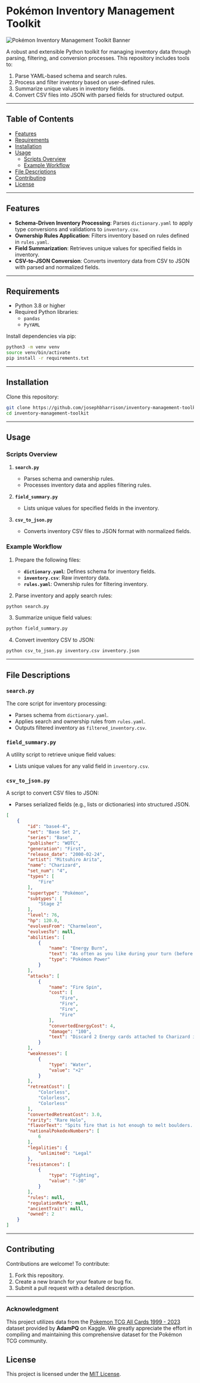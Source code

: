 # Pokémon Inventory Management Toolkit

![Pokémon Inventory Management Toolkit Banner](logo.png)

A robust and extensible Python toolkit for managing inventory data through parsing, filtering, and conversion processes. This repository includes tools to:

1. Parse YAML-based schema and search rules.
2. Process and filter inventory based on user-defined rules.
3. Summarize unique values in inventory fields.
4. Convert CSV files into JSON with parsed fields for structured output.

---

## Table of Contents

- [Features](#features)
- [Requirements](#requirements)
- [Installation](#installation)
- [Usage](#usage)
  - [Scripts Overview](#scripts-overview)
  - [Example Workflow](#example-workflow)
- [File Descriptions](#file-descriptions)
- [Contributing](#contributing)
- [License](#license)

---

## Features

- **Schema-Driven Inventory Processing**: Parses `dictionary.yaml` to apply type conversions and validations to `inventory.csv`.
- **Ownership Rules Application**: Filters inventory based on rules defined in `rules.yaml`.
- **Field Summarization**: Retrieves unique values for specified fields in inventory.
- **CSV-to-JSON Conversion**: Converts inventory data from CSV to JSON with parsed and normalized fields.

---

## Requirements

- Python 3.8 or higher
- Required Python libraries:
  - `pandas`
  - `PyYAML`

Install dependencies via pip:

```bash
python3 -m venv venv
source venv/bin/activate
pip install -r requirements.txt
```

---

## Installation

Clone this repository:

```bash
git clone https://github.com/josephbharrison/inventory-management-toolkit.git
cd inventory-management-toolkit
```

---

## Usage

### Scripts Overview

1. **`search.py`**
   - Parses schema and ownership rules.
   - Processes inventory data and applies filtering rules.

2. **`field_summary.py`**
   - Lists unique values for specified fields in the inventory.

3. **`csv_to_json.py`**
   - Converts inventory CSV files to JSON format with normalized fields.

### Example Workflow

1. Prepare the following files:
   - **`dictionary.yaml`**: Defines schema for inventory fields.
   - **`inventory.csv`**: Raw inventory data.
   - **`rules.yaml`**: Ownership rules for filtering inventory.

2. Parse inventory and apply search rules:

```bash
python search.py
```

3. Summarize unique field values:

```bash
python field_summary.py
```

4. Convert inventory CSV to JSON:

```bash
python csv_to_json.py inventory.csv inventory.json
```

---

## File Descriptions

### `search.py`

The core script for inventory processing:
- Parses schema from `dictionary.yaml`.
- Applies search and ownership rules from `rules.yaml`.
- Outputs filtered inventory as `filtered_inventory.csv`.

### `field_summary.py`

A utility script to retrieve unique field values:
- Lists unique values for any valid field in `inventory.csv`.

### `csv_to_json.py`

A script to convert CSV files to JSON:
- Parses serialized fields (e.g., lists or dictionaries) into structured JSON.

```json
[
    {
        "id": "base4-4",
        "set": "Base Set 2",
        "series": "Base",
        "publisher": "WOTC",
        "generation": "First",
        "release_date": "2000-02-24",
        "artist": "Mitsuhiro Arita",
        "name": "Charizard",
        "set_num": "4",
        "types": [
            "Fire"
        ],
        "supertype": "Pokémon",
        "subtypes": [
            "Stage 2"
        ],
        "level": 76,
        "hp": 120.0,
        "evolvesFrom": "Charmeleon",
        "evolvesTo": null,
        "abilities": [
            {
                "name": "Energy Burn",
                "text": "As often as you like during your turn (before your attack), you may turn all Energy attached to Charizard into Fire Energy for the rest of the turn. This power can't be used if Charizard is Asleep, Confused, or Paralyzed.",
                "type": "Pokémon Power"
            }
        ],
        "attacks": [
            {
                "name": "Fire Spin",
                "cost": [
                    "Fire",
                    "Fire",
                    "Fire",
                    "Fire"
                ],
                "convertedEnergyCost": 4,
                "damage": "100",
                "text": "Discard 2 Energy cards attached to Charizard in order to use this attack."
            }
        ],
        "weaknesses": [
            {
                "type": "Water",
                "value": "×2"
            }
        ],
        "retreatCost": [
            "Colorless",
            "Colorless",
            "Colorless"
        ],
        "convertedRetreatCost": 3.0,
        "rarity": "Rare Holo",
        "flavorText": "Spits fire that is hot enough to melt boulders. Known to unintentionally cause forest fires.",
        "nationalPokedexNumbers": [
            6
        ],
        "legalities": {
            "unlimited": "Legal"
        },
        "resistances": [
            {
                "type": "Fighting",
                "value": "-30"
            }
        ],
        "rules": null,
        "regulationMark": null,
        "ancientTrait": null,
        "owned": 2
    }
]
```
---

## Contributing

Contributions are welcome! To contribute:
1. Fork this repository.
2. Create a new branch for your feature or bug fix.
3. Submit a pull request with a detailed description.

---
### Acknowledgment

This project utilizes data from the [Pokemon TCG All Cards 1999 - 2023](https://www.kaggle.com/datasets/adampq/pokemon-tcg-all-cards-1999-2023) dataset provided by **AdamPQ** on Kaggle. We greatly appreciate the effort in compiling and maintaining this comprehensive dataset for the Pokémon TCG community.

## License

This project is licensed under the [MIT License](LICENSE).
